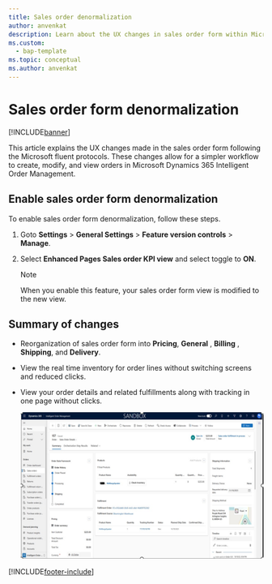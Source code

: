 ```yaml
---
title: Sales order denormalization
author: anvenkat
description: Learn about the UX changes in sales order form within Microsoft Dynamics 365 Intelligent Order Management
ms.custom: 
  - bap-template
ms.topic: conceptual
ms.author: anvenkat
---
```


# Sales order form denormalization

[!INCLUDE[banner](includes/banner.md)]

This article explains the UX changes made in the sales order form following the Microsoft fluent protocols. These changes allow for a simpler workflow to create, modify, and view orders in Microsoft Dynamics 365 Intelligent Order Management.

## Enable sales order form denormalization

To enable sales order form denormalization, follow these steps.

1. Goto **Settings** > **General Settings** > **Feature version controls** > **Manage**.
1. Select **Enhanced Pages Sales order KPI view** and select toggle to **ON**.

   > [!NOTE]
   > When you enable this feature, your sales order form view is modified to the new view.

## Summary of changes 

  -  Reorganization of sales order form into **Pricing**, **General** , **Billing** , **Shipping**, and **Delivery**.
  -  View the real time inventory for order lines without switching screens and reduced clicks.
  -  View your order details and related fulfillments along with tracking in one page without clicks.

     ![iomsalesordernew.](media/iomsalesordernew.jpg)


[!INCLUDE[footer-include](includes/footer-banner.md)]
